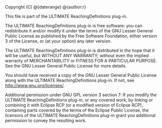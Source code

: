 Copyright (C) @{daterange} @{author:r}

This file is part of the ULTIMATE ReachingDefinitions plug-in.

The ULTIMATE ReachingDefinitions plug-in is free software: you can redistribute it and/or modify
it under the terms of the GNU Lesser General Public License as published
by the Free Software Foundation, either version 3 of the License, or
(at your option) any later version.

The ULTIMATE ReachingDefinitions plug-in is distributed in the hope that it will be useful,
but WITHOUT ANY WARRANTY; without even the implied warranty of
MERCHANTABILITY or FITNESS FOR A PARTICULAR PURPOSE. See the
GNU Lesser General Public License for more details.

You should have received a copy of the GNU Lesser General Public License
along with the ULTIMATE ReachingDefinitions plug-in. If not, see <http://www.gnu.org/licenses/>.

Additional permission under GNU GPL version 3 section 7:
If you modify the ULTIMATE ReachingDefinitions plug-in, or any covered work, by linking
or combining it with Eclipse RCP (or a modified version of Eclipse RCP), 
containing parts covered by the terms of the Eclipse Public License, the 
licensors of the ULTIMATE ReachingDefinitions plug-in grant you additional permission 
to convey the resulting work.
